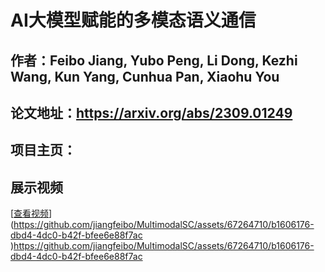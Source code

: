 # AI大模型赋能的多模态语义通信
## 作者：Feibo Jiang, Yubo Peng, Li Dong, Kezhi Wang, Kun Yang, Cunhua Pan, Xiaohu You
## 论文地址：https://arxiv.org/abs/2309.01249
## 项目主页：
## 展示视频
[[查看视频](https://jiangfeibo.github.io/MultimodalSC/hbh.mp4)](https://github.com/jiangfeibo/MultimodalSC/assets/67264710/b1606176-dbd4-4dc0-b42f-bfee6e88f7ac
)https://github.com/jiangfeibo/MultimodalSC/assets/67264710/b1606176-dbd4-4dc0-b42f-bfee6e88f7ac

